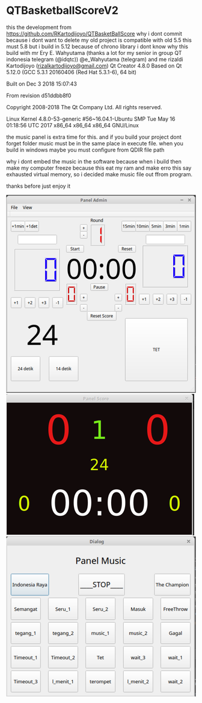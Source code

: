 # QTBasketballScoreV2
this the development from
https://github.com/RKartodijoyo/QTBasketBallScore
why i dont commit because i dont want to delete my old project is compatible with old 5.5 
this must 5.8 but i build in 5.12 because of chrono library i dont know why
this build with mr Ery E. Wahyutama (thanks a lot for my senior in group QT indonesia telegram (@idqtc))
@e_Wahyutama (telegram)
and me
rizaldi Kartodijoyo (rizalkartodijoyo@gmail.com) 
Qt Creator 4.8.0
Based on Qt 5.12.0 (GCC 5.3.1 20160406 (Red Hat 5.3.1-6), 64 bit)

Built on Dec 3 2018 15:07:43

From revision d51ddbb8f0

Copyright 2008-2018 The Qt Company Ltd. All rights reserved.

Linux Kernel 4.8.0-53-generic #56~16.04.1-Ubuntu SMP Tue May 16 01:18:56 UTC 2017 x86_64 x86_64 x86_64 GNU/Linux

the music panel is extra  time for this. and if you build your project dont forget folder music must be in the same place in execute file.
when you build in windows maybe you must configure from QDIR file path

why i dont embed the music in the software because when i build then make my computer freeze because this eat my ram and make erro this say exhausted virtual memory, so i decided make music file out ffrom program. 

thanks before just enjoy it

![Alt text](https://github.com/RKartodijoyo/QTBasketBallScoreV2/blob/master/paneladmin.png?raw=true?raw=true "Title")
![Alt text](https://github.com/RKartodijoyo/QTBasketBallScoreV2/blob/master/panelscore.png?raw=true?raw=true "Title")
![Alt text](https://github.com/RKartodijoyo/QTBasketBallScoreV2/blob/master/panelmusic.png?raw=true?raw=true "Title")
